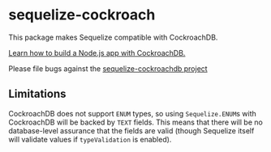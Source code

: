 # sequelize-cockroach

This package makes Sequelize compatible with CockroachDB.

[Learn how to build a Node.js app with CockroachDB.](https://www.cockroachlabs.com/docs/build-a-nodejs-app-with-cockroachdb-sequelize.html)

Please file bugs against the [sequelize-cockroachdb project](https://github.com/cockroachdb/sequelize-cockroachdb/issues/new)

## Limitations

CockroachDB does not support `ENUM` types, so using `Sequelize.ENUM`s with
CockroachDB will be backed by `TEXT` fields. This means that there will be no
database-level assurance that the fields are valid (though Sequelize itself
will validate values if `typeValidation` is enabled).
